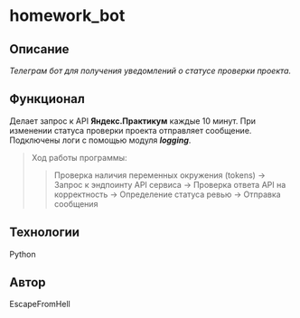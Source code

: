 # homework_bot
## Описание 
*Телеграм бот для получения уведомлений о статусе проверки проекта.*
## Функционал
Делает запрос к API **Яндекс.Практикум** каждые 10 минут. При изменении статуса проверки проекта отправляет сообщение. Подключены логи с помощью модуля ___logging___. 
> Ход работы программы: 
> > Проверка наличия переменных окружения (tokens) →
> > Запрос к эндпоинту API сервиса →
> > Проверка ответа API на корректность →
> > Определение статуса ревью →
> > Отправка сообщения
## Технологии 
Python
## Автор 
EscapeFromHell
